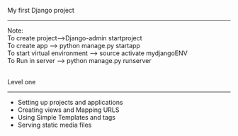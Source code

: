 My first Django project
<hr>
Note: <br>
To create project-->Django-admin startproject <name> <br>
To create app --> python manage.py startapp <name> <br>
To start virtual environment --> source activate mydjangoENV  <br>
To Run in server --> python manage.py runserver<br><br>


Level one<br>
<hr>
<ul>
  <li>Setting up projects and applications</li>
  <li>Creating views and Mapping URLS</li>
  <li>Using Simple Templates and tags</li>
  <li>Serving static media files</li>
</ul>
